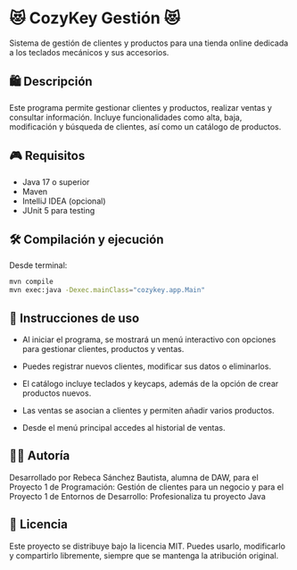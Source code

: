 # 😻 CozyKey Gestión 😻

Sistema de gestión de clientes y productos para una tienda online dedicada a los teclados mecánicos y sus accesorios.

## 🛍️ Descripción

Este programa permite gestionar clientes y productos, realizar ventas y consultar información. Incluye funcionalidades como alta, baja, modificación y búsqueda de clientes, así como un catálogo de productos.

## 🎮 Requisitos

- Java 17 o superior
- Maven
- IntelliJ IDEA (opcional)
- JUnit 5 para testing

## 🛠️ Compilación y ejecución

Desde terminal:

```bash
mvn compile
mvn exec:java -Dexec.mainClass="cozykey.app.Main" 
```

## 🧩 Instrucciones de uso
- Al iniciar el programa, se mostrará un menú interactivo con opciones para gestionar clientes, productos y ventas.

- Puedes registrar nuevos clientes, modificar sus datos o eliminarlos.

- El catálogo incluye teclados y keycaps, además de la opción de crear productos nuevos.

- Las ventas se asocian a clientes y permiten añadir varios productos.

- Desde el menú principal accedes al historial de ventas.

## 🐱‍👤 Autoría
Desarrollado por Rebeca Sánchez Bautista, alumna de DAW, para el Proyecto 1 de Programación: Gestión de clientes para un negocio y para el Proyecto 1 de Entornos de Desarrollo: Profesionaliza tu proyecto Java

## 📄 Licencia
Este proyecto se distribuye bajo la licencia MIT. Puedes usarlo, modificarlo y compartirlo libremente, siempre que se mantenga la atribución original.